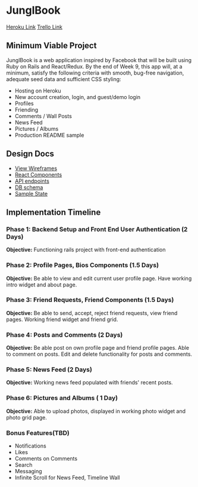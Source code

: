 # JunglBook
[Heroku Link](https://mighty-peak-20853.herokuapp.com/)
[Trello Link](https://trello.com/b/3TAy0w8n/junglebook)

## Minimum Viable Project

JunglBook is a web application inspired by Facebook that will be built using
Ruby on Rails and React/Redux.  By the end of Week 9, this app will, at a minimum,
satisfy the following criteria with smooth, bug-free navigation, adequate seed data
and sufficient CSS styling:

 * Hosting on Heroku
 * New account creation, login, and guest/demo login
 * Profiles
 * Friending
 * Comments / Wall Posts
 * News Feed
 * Pictures / Albums
 * Production README sample

## Design Docs

* [View Wireframes][wireframes]
* [React Components][components]
* [API endpoints][api-endpoints]
* [DB schema][schema]
* [Sample State][sample-state]

[wireframes]: wireframes
[components]: component-hierarchy.md
[sample-state]: sample-state.md
[api-endpoints]: api-endpoints.md
[schema]: schema.md
## Implementation Timeline

### Phase 1: Backend Setup and Front End User Authentication (2 Days)
**Objective:**  Functioning rails project with front-end authentication

### Phase 2: Profile Pages, Bios Components (1.5 Days)
**Objective:** Be able to view and edit current user profile page. Have working intro widget and about page.  

### Phase 3: Friend Requests, Friend Components (1.5 Days)
**Objective:** Be able to send, accept, reject friend requests, view friend pages. Working friend widget and
friend grid.

### Phase 4: Posts and Comments (2 Days)
**Objective:** Be able post on own profile page and friend profile pages. Able to comment on posts. Edit and
delete functionality for posts and comments.

### Phase 5: News Feed (2 Days)
**Objective:** Working news feed populated with friends' recent posts.

### Phase 6: Pictures and Albums ( 1 Day)
**Objective:** Able to upload photos, displayed in working photo widget and photo grid page.


### Bonus Features(TBD)
  * Notifications
  * Likes
  * Comments on Comments
  * Search
  * Messaging
  * Infinite Scroll for News Feed, Timeline Wall
